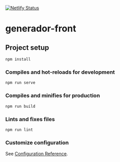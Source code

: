 [![Netlify Status](https://api.netlify.com/api/v1/badges/49adced4-2d81-4030-8a3b-831c5d57c26f/deploy-status)](https://app.netlify.com/sites/generador/deploys)
# generador-front

## Project setup
```
npm install
```

### Compiles and hot-reloads for development
```
npm run serve
```

### Compiles and minifies for production
```
npm run build
```

### Lints and fixes files
```
npm run lint
```

### Customize configuration
See [Configuration Reference](https://cli.vuejs.org/config/).
